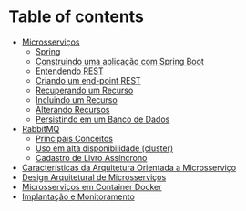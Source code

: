 # Table of contents

* [Microsserviços](part01-microsservicos/README.md)
    * [Spring](part01-microsservicos/01-spring.md)
    * [Construindo uma aplicação com Spring Boot](part01-microsservicos/02-hello-spring-boot.md)
    * [Entendendo REST](part01-microsservicos/03-rest.md)
    * [Criando um end-point REST](part01-microsservicos/04-end-point-rest.md)
    * [Recuperando um Recurso](part01-microsservicos/05-recuperando-um-recurso.md)
    * [Incluindo um Recurso](part01-microsservicos/06-incluindo-um-recurso.md)
    * [Alterando Recursos](part01-microsservicos/07-alterando-recursos.md)
    * [Persistindo em um Banco de Dados](part01-microsservicos/08-persistindo.md)
* [RabbitMQ](part02-rabbitmq/README.md)
    * [Principais Conceitos](part02-rabbitmq/01-conceitos.md)
    * [Uso em alta disponibilidade (cluster)](part02-rabbitmq/02-ha.md)
    * [Cadastro de Livro Assíncrono](part02-rabbitmq/02-async-book.md)
* [Características da Arquitetura Orientada a Microsserviço](03-caracteristicas.md)
* [Design Arquitetural de Microsserviços](04-design.md)
* [Microsserviços em Container Docker](05-docker.md)
* [Implantação e Monitoramento](06-implantacao.md)

<!--
* [Spring](01-spring.md)
* [Construindo uma aplicação com Spring Boot](02-hello-spring-boot.md)
* [Entendendo REST](03-rest.md)
* [Criando um end-point REST](04-end-point-rest.md)
* [Recuperando um Recurso](05-recuperando-um-recurso.md)
* [Incluindo um Recurso](06-incluindo-um-recurso.md)
* [Alterando Recursos](07-alterando-recursos.md)
* [Persistindo em um Banco de Dados](08-persistindo.md)
* [Iniciando nossa nuvem](09-nuvem.md)
* [Um Servidor de Configurações](10-config-server.md)

* [Apêndice - RESTFul](a1-restful.md)
-->

<!--
Persistindo os dados em um banco
Tests
REST Docs
Configuration
Discovery
Admin
tratamento de erros - interceptors
https://www.baeldung.com/spring-boot-custom-error-page
-->

